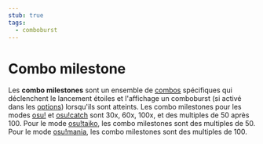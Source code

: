 ```yaml
---
stub: true
tags:
  - comboburst
---
```


# Combo milestone

Les **combo milestones** sont un ensemble de [combos](/wiki/Gameplay/Combo_(score_multiplier)) spécifiques qui déclenchent le lancement étoiles et l'affichage un comboburst (si activé dans les [options](/wiki/Client/Options)) lorsqu'ils sont atteints. Les combo milestones pour les modes [osu!](/wiki/Game_mode/osu!) et [osu!catch](/wiki/Game_mode/osu!catch) sont 30x, 60x, 100x, et des multiples de 50 après 100. Pour le mode [osu!taiko](/wiki/Game_mode/osu!taiko), les combo milestones sont des multiples de 50. Pour le mode [osu!mania](/wiki/Game_mode/osu!mania), les combo milestones sont des multiples de 100.

<!--TODO: Add images and links-->
